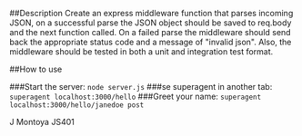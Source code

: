 ##Description
Create an express middleware function that parses incoming JSON, on a successful parse the JSON object should be saved to req.body and the next function called. On a failed parse the middleware should send back the appropriate status code and a message of "invalid json". Also, the middleware should be tested in both a unit and integration test format.

##How to use

###Start the server: `node server.js`
###se superagent in another tab: `superagent localhost:3000/hello`
###Greet your name: `superagent localhost:3000/hello/janedoe post`


J Montoya
JS401
